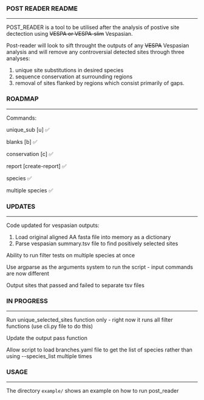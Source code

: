 ### POST READER README
---

POST_READER is a tool to be utilised after the analysis of postive site dectection using ~~VESPA or VESPA-slim~~ Vespasian.

Post-reader will look to sift throught the outputs of any ~~VESPA~~ Vespasian analysis and will remove any controversial detected sites through three analyses: 
  1. unique site substitutions in desired species
  2. sequence conservation at surrounding regions 
  3. removal of sites flanked by regions which consist primarily of gaps.


### ROADMAP
---

Commands:

unique_sub [u] ✅

blanks [b] ✅

conservation [c] ✅

report [create-report] :white_check_mark:

species ✅

multiple species :white_check_mark:

### UPDATES
---

Code updated for vespasian outputs:
  1. Load original aligned AA fasta file into memory as a dictionary
  2. Parse vespasian summary.tsv file to find positively selected sites

Ability to run filter tests on multiple species at once

Use argparse as the arguments system to run the script - input commands are now different

Output sites that passed and failed to separate tsv files

### IN PROGRESS
---

Run unique_selected_sites function only - right now it runs all filter functions (use cli.py file to do this)

Update the output pass function

Allow script to load branches.yaml file to get the list of species rather than using --species_list multiple times

### USAGE
---

The directory `example/` shows an example on how to run post_reader


